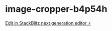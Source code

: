 # image-cropper-b4p54h

[Edit in StackBlitz next generation editor ⚡️](https://stackblitz.com/~/github.com/manojpraharsha/image-cropper-b4p54h)